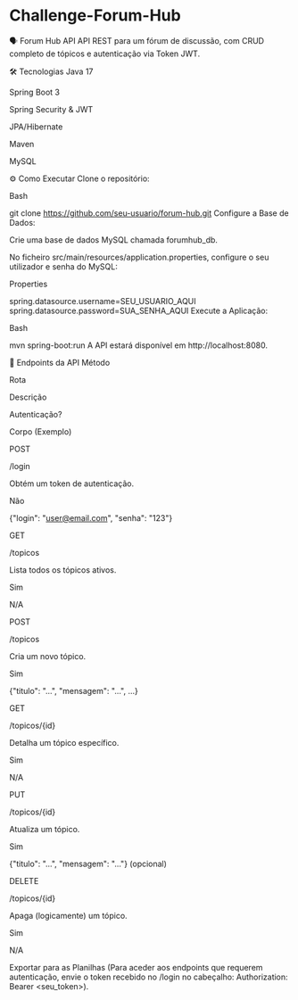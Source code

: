 # Challenge-Forum-Hub

🗣️ Forum Hub API
API REST para um fórum de discussão, com CRUD completo de tópicos e autenticação via Token JWT.

🛠️ Tecnologias
Java 17

Spring Boot 3

Spring Security & JWT

JPA/Hibernate

Maven

MySQL

⚙️ Como Executar
Clone o repositório:

Bash

git clone https://github.com/seu-usuario/forum-hub.git
Configure a Base de Dados:

Crie uma base de dados MySQL chamada forumhub_db.

No ficheiro src/main/resources/application.properties, configure o seu utilizador e senha do MySQL:

Properties

spring.datasource.username=SEU_USUARIO_AQUI
spring.datasource.password=SUA_SENHA_AQUI
Execute a Aplicação:

Bash

mvn spring-boot:run
A API estará disponível em http://localhost:8080.

📖 Endpoints da API
Método

Rota

Descrição

Autenticação?

Corpo (Exemplo)

POST

/login

Obtém um token de autenticação.

Não

{"login": "user@email.com", "senha": "123"}

GET

/topicos

Lista todos os tópicos ativos.

Sim

N/A

POST

/topicos

Cria um novo tópico.

Sim

{"titulo": "...", "mensagem": "...", ...}

GET

/topicos/{id}

Detalha um tópico específico.

Sim

N/A

PUT

/topicos/{id}

Atualiza um tópico.

Sim

{"titulo": "...", "mensagem": "..."} (opcional)

DELETE

/topicos/{id}

Apaga (logicamente) um tópico.

Sim

N/A


Exportar para as Planilhas
(Para aceder aos endpoints que requerem autenticação, envie o token recebido no /login no cabeçalho: Authorization: Bearer <seu_token>).


